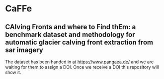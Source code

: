 # CaFFe
##  CAlving Fronts and where to Find thEm: a benchmark dataset and methodology for automatic glacier calving front extraction from sar imagery

The dataset has been handed in at https://www.pangaea.de/ and we are waiting for them to assign a DOI.
Once we receive a DOI this repository will show it.
